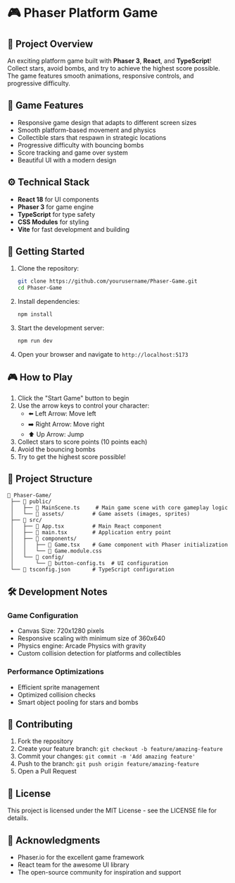 # 🎮 Phaser Platform Game

## 📌 Project Overview
An exciting platform game built with **Phaser 3**, **React**, and **TypeScript**! Collect stars, avoid bombs, and try to achieve the highest score possible. The game features smooth animations, responsive controls, and progressive difficulty.

## 🎯 Game Features
- Responsive game design that adapts to different screen sizes
- Smooth platform-based movement and physics
- Collectible stars that respawn in strategic locations
- Progressive difficulty with bouncing bombs
- Score tracking and game over system
- Beautiful UI with a modern design

## ⚙️ Technical Stack
- **React 18** for UI components
- **Phaser 3** for game engine
- **TypeScript** for type safety
- **CSS Modules** for styling
- **Vite** for fast development and building

## 🚀 Getting Started

1. Clone the repository:
   ```sh
   git clone https://github.com/yourusername/Phaser-Game.git
   cd Phaser-Game
   ```
2. Install dependencies:
   ```sh
   npm install
   ```
3. Start the development server:
   ```sh
   npm run dev
   ```
4. Open your browser and navigate to `http://localhost:5173`

## 🎮 How to Play

1. Click the "Start Game" button to begin
2. Use the arrow keys to control your character:
   - ⬅️ Left Arrow: Move left
   - ➡️ Right Arrow: Move right
   - ⬆️ Up Arrow: Jump
3. Collect stars to score points (10 points each)
4. Avoid the bouncing bombs
5. Try to get the highest score possible!

## 📁 Project Structure

```
📂 Phaser-Game/
 ├── 📂 public/
 │   ├── 📄 MainScene.ts     # Main game scene with core gameplay logic
 │   └── 📂 assets/         # Game assets (images, sprites)
 ├── 📂 src/
 │   ├── 📄 App.tsx         # Main React component
 │   ├── 📄 main.tsx        # Application entry point
 │   ├── 📂 components/
 │   │   ├── 📄 Game.tsx    # Game component with Phaser initialization
 │   │   └── 📄 Game.module.css
 │   └── 📂 config/
 │       └── 📄 button-config.ts  # UI configuration
 └── 📄 tsconfig.json       # TypeScript configuration
```

## 🛠️ Development Notes

### Game Configuration
- Canvas Size: 720x1280 pixels
- Responsive scaling with minimum size of 360x640
- Physics engine: Arcade Physics with gravity
- Custom collision detection for platforms and collectibles

### Performance Optimizations
- Efficient sprite management
- Optimized collision checks
- Smart object pooling for stars and bombs

## 🤝 Contributing

1. Fork the repository
2. Create your feature branch: `git checkout -b feature/amazing-feature`
3. Commit your changes: `git commit -m 'Add amazing feature'`
4. Push to the branch: `git push origin feature/amazing-feature`
5. Open a Pull Request

## 📝 License

This project is licensed under the MIT License - see the LICENSE file for details.

## 🙏 Acknowledgments
- Phaser.io for the excellent game framework
- React team for the awesome UI library
- The open-source community for inspiration and support
